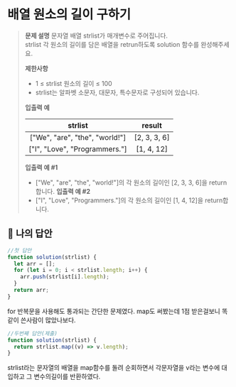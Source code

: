 # 배열 원소의 길이 구하기

> **문제 설명**
> 문자열 배열 strlist가 매개변수로 주어집니다.  
> strlist 각 원소의 길이를 담은 배열을 retrun하도록 solution 함수를 완성해주세요.
>
> **제한사항**
>
> - 1 ≤ strlist 원소의 길이 ≤ 100
> - strlist는 알파벳 소문자, 대문자, 특수문자로 구성되어 있습니다.
>
> **입출력 예**
>
> |            strlist             |    result    |
> | :----------------------------: | :----------: |
> | ["We", "are", "the", "world!"] | [2, 3, 3, 6] |
> | ["I", "Love", "Programmers."]  |  [1, 4, 12]  |
>
> **입출력 예 #1**
>
> - ["We", "are", "the", "world!"]의 각 원소의 길이인 [2, 3, 3, 6]을 return합니다.
>   **입출력 예 #2**
> - ["I", "Love", "Programmers."]의 각 원소의 길이인 [1, 4, 12]을 return합니다.

## 💭 나의 답안

```js
//첫 답안
function solution(strlist) {
  let arr = [];
  for (let i = 0; i < strlist.length; i++) {
    arr.push(strlist[i].length);
  }
  return arr;
}
```

for 반복문을 사용해도 통과되는 간단한 문제였다.
map도 써봤는데 1점 받은걸보니 똑같이 쓴사람이 많았나보다.

```js
//두번째 답안(제출)
function solution(strlist) {
  return strlist.map((v) => v.length);
}
```

strlist라는 문자열의 배열을 map함수를 돌려 순회하면서 각문자열을 v라는 변수에 대입하고 그 변수의길이를 반환하였다.
